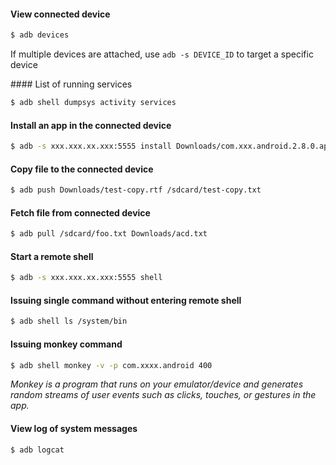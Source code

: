 #### View connected device

```sh
$ adb devices
```

If multiple devices are attached, use `adb -s DEVICE_ID` to target a specific device

<a name="list_running_services">
#### List of running services

```sh
$ adb shell dumpsys activity services
```

#### Install an app in the connected device

```sh
$ adb -s xxx.xxx.xx.xxx:5555 install Downloads/com.xxx.android.2.8.0.apk
```

#### Copy file to the connected device

```sh
$ adb push Downloads/test-copy.rtf /sdcard/test-copy.txt
```

#### Fetch file from connected device

```sh
$ adb pull /sdcard/foo.txt Downloads/acd.txt
```

#### Start a remote shell

```sh
$ adb -s xxx.xxx.xx.xxx:5555 shell
```

#### Issuing single command without entering remote shell

```sh
$ adb shell ls /system/bin
```

#### Issuing monkey command

```sh
$ adb shell monkey -v -p com.xxxx.android 400
```

*Monkey is a program that runs on your emulator/device and generates random streams of user events such as clicks, touches, or gestures in the app.*

#### View log of system messages

```sh
$ adb logcat
```
